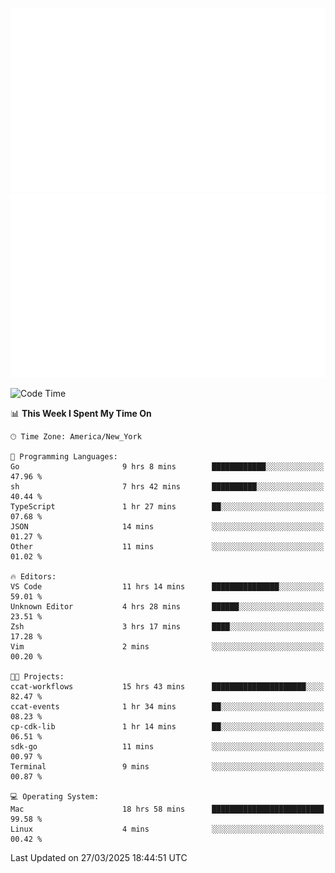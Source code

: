 <a href="https://github.com/jstrieb/github-stats">
 
![](https://github.com/evanhuang117/github-stats/blob/master/generated/overview.svg)
![](https://github.com/evanhuang117/github-stats/blob/master/generated/languages.svg)

</a>

<!--START_SECTION:waka-->
![Code Time](http://img.shields.io/badge/Code%20Time-738%20hrs%2044%20mins-blue)

📊 **This Week I Spent My Time On** 

```text
🕑︎ Time Zone: America/New_York

💬 Programming Languages: 
Go                       9 hrs 8 mins        ████████████░░░░░░░░░░░░░   47.96 % 
sh                       7 hrs 42 mins       ██████████░░░░░░░░░░░░░░░   40.44 % 
TypeScript               1 hr 27 mins        ██░░░░░░░░░░░░░░░░░░░░░░░   07.68 % 
JSON                     14 mins             ░░░░░░░░░░░░░░░░░░░░░░░░░   01.27 % 
Other                    11 mins             ░░░░░░░░░░░░░░░░░░░░░░░░░   01.02 % 

🔥 Editors: 
VS Code                  11 hrs 14 mins      ███████████████░░░░░░░░░░   59.01 % 
Unknown Editor           4 hrs 28 mins       ██████░░░░░░░░░░░░░░░░░░░   23.51 % 
Zsh                      3 hrs 17 mins       ████░░░░░░░░░░░░░░░░░░░░░   17.28 % 
Vim                      2 mins              ░░░░░░░░░░░░░░░░░░░░░░░░░   00.20 % 

🐱‍💻 Projects: 
ccat-workflows           15 hrs 43 mins      █████████████████████░░░░   82.47 % 
ccat-events              1 hr 34 mins        ██░░░░░░░░░░░░░░░░░░░░░░░   08.23 % 
cp-cdk-lib               1 hr 14 mins        ██░░░░░░░░░░░░░░░░░░░░░░░   06.51 % 
sdk-go                   11 mins             ░░░░░░░░░░░░░░░░░░░░░░░░░   00.97 % 
Terminal                 9 mins              ░░░░░░░░░░░░░░░░░░░░░░░░░   00.87 % 

💻 Operating System: 
Mac                      18 hrs 58 mins      █████████████████████████   99.58 % 
Linux                    4 mins              ░░░░░░░░░░░░░░░░░░░░░░░░░   00.42 % 
```


 Last Updated on 27/03/2025 18:44:51 UTC
<!--END_SECTION:waka-->
